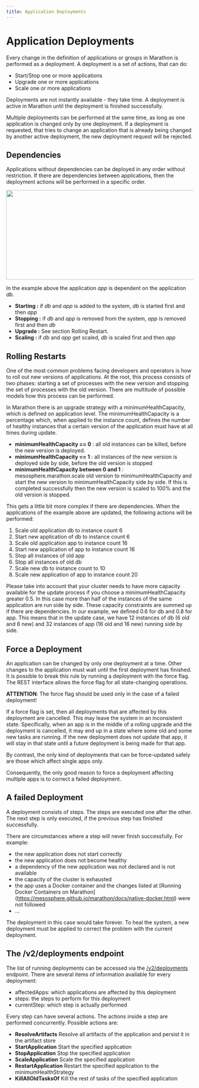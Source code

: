 ```yaml
---
title: Application Deployments
---
```


# Application Deployments

Every change in the definition of applications or groups in Marathon is performed as a deployment.
A deployment is a set of actions, that can do:

- Start/Stop one or more applications
- Upgrade one or more applications
- Scale one or more applications

Deployments are not instantly available - they take time. 
A deployment is active in Marathon until the deployment is finished successfully.

Multiple deployments can be performed at the same time, as long as one application is changed only by one deployment.
If a deployment is requested, that tries to change an application that is already being changed by another active deployment, 
the new deployment request will be rejected.

## Dependencies

Applications without dependencies can be deployed in any order without restriction.
If there are dependencies between applications, then the deployment actions will be performed in a specific order.

<p class="text-center">
  <img src="{{ site.baseurl}}/img/dependency.png" width="645" height="241" alt="">
</p>

In the example above the application _app_ is dependent on the application _db_.

- __Starting :__ if _db_ and _app_ is added to the system, _db_ is started first and then _app_
- __Stopping :__ if _db_ and _app_ is removed from the system, _app_ is removed first and then _db_
- __Upgrade :__ See section Rolling Restart. 
- __Scaling :__ if _db_ and _app_ get scaled, _db_ is scaled first and then _app_

## Rolling Restarts

One of the most common problems facing developers and operators is how to roll out new versions of applications. 
At the root, this process consists of two phases: starting a set of processes with the new version and stopping the set of processes with the old version.
There are multitude of possible models how this process can be performed. 

In Marathon there is an upgrade strategy with a minimumHealthCapacity, which is defined on application level.
The minimumHealthCapacity is a percentage which, when applied to the instance count, defines the number of healthy instances
that a certain version of the application must have at all times during update.  

- __minimumHealthCapacity == 0__ : all old instances can be killed, before the new version is deployed.
- __minimumHealthCapacity == 1__ : all instances of the new version is deployed side by side, before the old version is stopped 
- __minimumHealthCapacity between 0 and 1__ : mesosphere.marathon.scale old version to minimumHealthCapacity and start the new version to minimumHealthCapacity side by side. If this is completed successfully then the new version is scaled to 100% and the old version is stopped.

This gets a little bit more complex if there are dependencies.
When the applications of the example above are updated, the following actions will be performed:
  
1. Scale old application db to instance count 6
2. Start new application of db to instance count 6
3. Scale old application app to instance count 16
4. Start new application of app to instance count 16
5. Stop all instances of old app
6. Stop all instances of old db
7. Scale new db to instance count to 10
8. Scale new application of app to instance count 20

Please take into account that your cluster needs to have more capacity available for the update process if you choose a minimumHealthCapacity greater 0.5.
In this case more than half of the instances of the same application are run side by side.
These capacity constraints are summed up if there are dependencies. In our example, we defined 0.6 for db and 0.8 for app. 
This means that in the update case, we have 12 instances of db (6 old and 6 new) and 32 instances of app (16 old and 16 new) running side by side.

## Force a Deployment

An application can be changed by only one deployment at a time.
Other changes to the application must wait until the first deployment has finished.
It is possible to break this rule by running a deployment with the force flag.
The REST interface allows the force flag for all state-changing operations.

__ATTENTION__: The force flag should be used only in the case of a failed deployment!

If a force flag is set, then all deployments that are affected by this deployment are cancelled.
This may leave the system in an inconsistent state. Specifically, when an app is in the middle
of a rolling upgrade and the deployment is cancelled, it may end up in a state where some old and
some new tasks are running. If the new deployment does not update that app, it will stay in
that state until a future deployment is being made for that app.

By contrast, the only kind of deployments that can be force-updated safely are those which
affect single apps only.

Consequently, the only good reason to force a deployment affecting multiple apps is to correct
a failed deployment.


## A failed Deployment

A deployment consists of steps. The steps are executed one after the other.
The next step is only executed, if the previous step has finished successfully.

There are circumstances where a step will never finish successfully. For example:

- the new application does not start correctly
- the new application does not become healthy
- a dependency of the new application was not declared and is not available
- the capacity of the cluster is exhausted  
- the app uses a Docker container and the changes listed at [Running Docker Containers on Marathon]
(https://mesosphere.github.io/marathon/docs/native-docker.html) were not followed
- ...

The deployment in this case would take forever.
To heal the system, a new deployment must be applied to correct the problem with the current deployment.

## The /v2/deployments endpoint

The list of running deployments can be accessed via the [/v2/deployments](rest-api.html#deployments) endpoint.
There are several items of information available for every deployment:

- affectedApps: which applications are affected by this deployment
- steps: the steps to perform for this deployment
- currentStep: which step is actually performed 
 
Every step can have several actions. The actions inside a step are performed concurrently.
Possible actions are:

- __ResolveArtifacts__ Resolve all artifacts of the application and persist it in the artifact store
- __StartApplication__ Start the specified application 
- __StopApplication__ Stop the specified application 
- __ScaleApplication__ Scale the specified application 
- __RestartApplication__ Restart the specified application to the minimumHealthStrategy 
- __KillAllOldTasksOf__ Kill the rest of tasks of the specified application 






